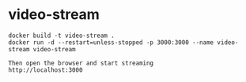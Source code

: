 ﻿# video-stream

```
docker build -t video-stream .
docker run -d --restart=unless-stopped -p 3000:3000 --name video-stream video-stream
```
```
Then open the browser and start streaming
http://localhost:3000
```
